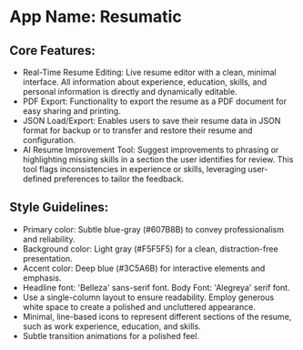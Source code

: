 # **App Name**: Resumatic

## Core Features:

- Real-Time Resume Editing: Live resume editor with a clean, minimal interface. All information about experience, education, skills, and personal information is directly and dynamically editable.
- PDF Export: Functionality to export the resume as a PDF document for easy sharing and printing.
- JSON Load/Export: Enables users to save their resume data in JSON format for backup or to transfer and restore their resume and configuration.
- AI Resume Improvement Tool: Suggest improvements to phrasing or highlighting missing skills in a section the user identifies for review. This tool flags inconsistencies in experience or skills, leveraging user-defined preferences to tailor the feedback.

## Style Guidelines:

- Primary color: Subtle blue-gray (#607B8B) to convey professionalism and reliability.
- Background color: Light gray (#F5F5F5) for a clean, distraction-free presentation.
- Accent color: Deep blue (#3C5A6B) for interactive elements and emphasis.
- Headline font: 'Belleza' sans-serif font. Body Font: 'Alegreya' serif font.
- Use a single-column layout to ensure readability. Employ generous white space to create a polished and uncluttered appearance.
- Minimal, line-based icons to represent different sections of the resume, such as work experience, education, and skills.
- Subtle transition animations for a polished feel.